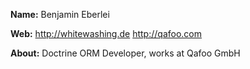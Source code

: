 **Name:** 
Benjamin Eberlei

**Web:** 
http://whitewashing.de http://qafoo.com

**About:**
Doctrine ORM Developer, works at Qafoo GmbH
